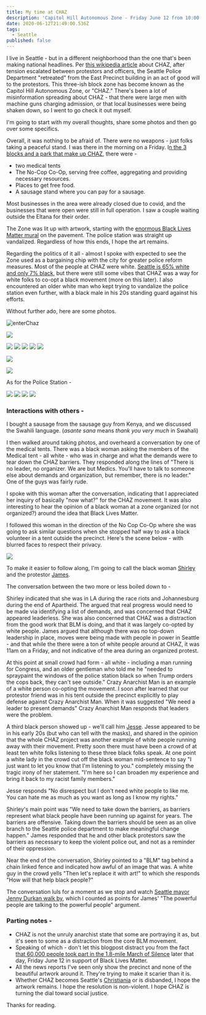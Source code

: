 ```yaml
---
title: My time at CHAZ
description: 'Capitol Hill Autonomous Zone - Friday June 12 from 10:00 to 11:30AM'
date: 2020-06-12T21:49:00.536Z
tags:
  - Seattle
published: false
---
```

I live in Seattle - but in a different neighborhood than the one that's been making national headlines. Per [this wikipedia article](https://en.wikipedia.org/wiki/Capitol_Hill_Autonomous_Zone) about CHAZ, after tension escalated between protestors and officers, the Seattle Police Department "retreated" from the East Precinct building in an act of good will to the protestors. This three-ish block zone has become known as the Capitol Hill Autonomous Zone, or "CHAZ." There's been a lot of misinformation spreading about CHAZ - that there were large men with machine guns charging admission, or that local businesses were being shaken down, so I went to go check it out myself. 

I'm going to start with my overall thoughts, share some photos and then go over some specifics.

Overall, it was nothing to be afraid of. There were no weapons - just folks taking a peaceful stand. I was there in the morning on a Friday. I[n the 3 blocks and a park that make up CHAZ](https://heavy.com/wp-content/uploads/2020/06/Capitol_Hill_Autonomous_Zone.jpg?quality=65&strip=all), there were - 

* two medical tents
* The No-Cop Co-Op, serving free coffee, aggregating and providing necessary resources. 
* Places to get free food. 
* A sausage stand where you can pay for a sausage. 

Most businesses in the area were already closed due to covid, and the businesses that were open were still in full operation. I saw a couple waiting outside the Eltana for their order. 

The Zone was lit up with artwork, starting with the [enormous Black Lives Matter mural](https://twitter.com/kylekotajarvi/status/1271317000313167872) on the pavement. The police station was straight up vandalized. Regardless of how this ends, I hope the art remains. 

Regarding the politics of it all - almost I spoke with expected to see the Zone used as a bargaining chip with the city for greater police reform measures. Most of the people at CHAZ were white. [Seattle is 65% white and only 7% black](https://en.wikipedia.org/wiki/Demographics_of_Seattle#:~:text=The%20racial%20composition%20of%20the,or%20Latino%20of%20any%20race.), but there were still some vibes that CHAZ was a way for white folks to co-opt a black movement (more on this later). I also encountered an older white man who kept trying to vandalize the police station even further, with a black male in his 20s standing guard against his efforts. 

Without further ado, here are some photos. 

![enterChaz](/uploads/5d188203-9817-4d0e-9f36-0b1a498ca6f4.jpeg "enterChaz")

![](/uploads/chaz_38.jpg)

![](/uploads/chaz_12.jpg) ![](/uploads/chaz_3.jpg) ![](/uploads/chaz_4.jpg) ![](/uploads/chaz_16.jpg) ![](/uploads/chaz_19.jpg)

![](/uploads/3df6bdca-747d-43a3-9bfe-139b636bde54.jpeg)

![](/uploads/32a9bf48-cab8-4c95-a1b8-2a0c0c0b974a.jpeg)

As for the Police Station - 

![](/uploads/chaz_7.jpg) ![](/uploads/chaz_10.jpg) ![](/uploads/chaz_31.jpg) ![](/uploads/chaz_37.jpg)

### Interactions with others -

I bought a sausage from the sausage guy from Kenya, and we discussed the Swahili language.  (*asante sana* means *thank you very much* in Swahali)

I then walked around taking photos, and overheard a conversation by one of the medical tents. There was a black woman asking the members of the Medical tent - all white - who was in charge and what the demands were to tear down the CHAZ barriers. They responded along the lines of "There is no leader, no organizer. We are but Medics. You'll have to talk to someone else about demands and organization, but remember, there is no leader." One of the guys was fairly rude. 

I spoke with this woman after the conversation, indicating that I appreciated her inquiry of basically "now what?" for the CHAZ movement. It was also interesting to hear the opinion of a black woman at a zone organized (or not organized?) around the idea that Black Lives Matter. 

I followed this woman in the direction of the No Cop Co-Op where she was going to ask similar questions when she stopped half way to ask a black volunteer in a tent outside the precinct. Here's the scene below - with blurred faces to respect their privacy. 

![](/uploads/chaz_21.jpg)



To make it easier to follow along, I'm going to call the black woman [Shirley](https://theundefeated.com/features/the-undefeated-44-most-influential-black-americans-in-history/#shirley-chisholm) and the protestor [James](https://theundefeated.com/features/the-undefeated-44-most-influential-black-americans-in-history/#james-baldwin).  

The conversation between the two more or less boiled down to - 

Shirley indicated that she was in LA during the race riots and Johannesburg during the end of Apartheid. The argued that real progress would need to be made via identifying a list of demands, and was concerned that CHAZ appeared leaderless. She was also concerned that   CHAZ was a distraction from the good work that BLM is doing, and that it was largely co-opted by white people.  James argued that although there was no top-down leadership in place, moves were being made with people in power in Seattle - and that while the there were a ton of white people around at CHAZ, it was 11am on a Friday, and not indicative of the area during an organized protest. 

At this point at small crowd had form - all white - including a man running for Congress, and an older gentleman who told me he "needed to spraypaint the windows of the police station black so when Trump orders the cops back, they can't see outside." Crazy Anarchist Man is an example of a white person co-opting the movement. I soon after learned that our protestor friend was in his tent outside the precinct explicitly to play defense against Crazy Anarchist Man. When it was suggested "We need a leader to present demands" Crazy Anarchist Man responds that leaders were the problem. 

A third black person showed up - we'll call him [Jesse](https://theundefeated.com/features/the-undefeated-44-most-influential-black-americans-in-history/#jesse-owens). Jesse appeared to be in his early 20s (but who can tell with the masks), and shared in the opinion that the whole CHAZ project was another example of white people running away with their movement. Pretty soon there must have been a crowd of at least ten white folks listening to these three black folks speak. At one point a white lady in the crowd cut off the black woman mid-sentence to say "I just want to let you know that I'm listening to you." completely missing the tragic irony of her statement. "I'm here so I can broaden my experience and bring it back to my racist family members."  

Jesse responds "No disrespect but I don't need white people to like me. You can hate me as much as you want as long as I know my rights." 

Shirley's main point was "We need to take down the barriers, as barriers represent what black people have been running up against for years. The barriers are offensive. Taking down the barriers should be seen as an olive branch to the Seattle police department to make meaningful change happen." James responded that he and other black protestors saw the barriers as necessary to keep the violent police out, and not as a reminder of their oppression. 

Near the end of the conversation, Shirley pointed to a "BLM" tag behind a chain linked fence and indicated how awful of an image that was. A white guy in the crowd yells "Then let's replace it with art!" to which she responds "How will that help black people?"

The conversation luls for a moment as we stop and watch [Seattle mayor Jenny Durkan walk by](https://twitter.com/MayorJenny/status/1271533580011753472), which I counted as points for James' "The powerful people are talking to the powerful people" argument. 

### Parting notes - 

* CHAZ is not the unruly anarchist state that some are portraying it as, but it's seen to some as a distraction from the core BLM movement. 
* Speaking of which - don't let this blogpost distract you from the fact [that 60,000 people took part in the 1.8-mile March of Silence](https://www.seattletimes.com/seattle-news/thousands-march-in-seattle-in-silence-to-show-support-of-black-lives/) later that day, Friday June 12 in support of Black Lives Matter. 
* All the news reports I've seen only show the precinct and none of the beautiful artwork around it. They're trying to make it scarier than it is. 
* Whether CHAZ becomes Seattle's [Christiania](https://theculturetrip.com/europe/denmark/articles/christiania-13-things-to-know-about-copenhagens-hippie-free-town/) or is disbanded, I hope the artwork remains. I hope the resolution is non-violent. I hope CHAZ is turning the dial toward social justice. 



Thanks for reading.